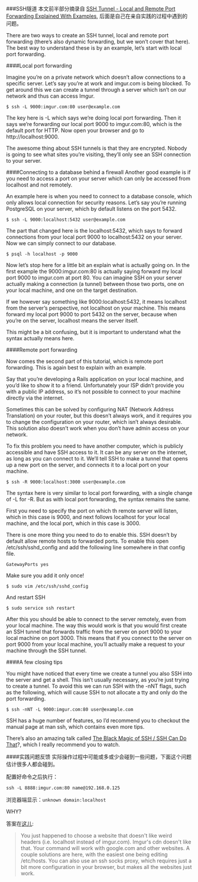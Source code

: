 ###SSH隧道
本文前半部分摘录自 [SSH Tunnel - Local and Remote Port Forwarding Explained With Examples](http://blog.trackets.com/2014/05/17/ssh-tunnel-local-and-remote-port-forwarding-explained-with-examples.html), 后面是自己在亲自实践的过程中遇到的问题。  

There are two ways to create an SSH tunnel, local and remote port forwarding (there’s also dynamic forwarding, but we won’t cover that here). The best way to understand these is by an example, let’s start with local port forwarding.  

####Local port forwarding

Imagine you’re on a private network which doesn’t allow connections to a specific server. Let’s say you’re at work and imgur.com is being blocked. To get around this we can create a tunnel through a server which isn’t on our network and thus can access Imgur.

```
$ ssh -L 9000:imgur.com:80 user@example.com
```  

The key here is -L which says we’re doing local port forwarding. Then it says we’re forwarding our local port 9000 to imgur.com:80, which is the default port for HTTP. Now open your browser and go to http://localhost:9000.  

The awesome thing about SSH tunnels is that they are encrypted. Nobody is going to see what sites you’re visiting, they’ll only see an SSH connection to your server.

####Connecting to a database behind a firewall
Another good example is if you need to access a port on your server which can only be accessed from localhost and not remotely.

An example here is when you need to connect to a database console, which only allows local connection for security reasons. Let’s say you’re running PostgreSQL on your server, which by default listens on the port 5432.

```
$ ssh -L 9000:localhost:5432 user@example.com
```

The part that changed here is the localhost:5432, which says to forward connections from your local port 9000 to localhost:5432 on your server. Now we can simply connect to our database.

```
$ psql -h localhost -p 9000
```

Now let’s stop here for a little bit an explain what is actually going on. In the first example the 9000:imgur.com:80 is actually saying forward my local port 9000 to imgur.com at port 80. You can imagine SSH on your server actually making a connection (a tunnel) between those two ports, one on your local machine, and one on the target destination.

If we however say something like 9000:localhost:5432, it means localhost from the server’s perspective, not localhost on your machine. This means forward my local port 9000 to port 5432 on the server, because when you’re on the server, localhost means the server itself.

This might be a bit confusing, but it is important to understand what the syntax actually means here.

####Remote port forwarding

Now comes the second part of this tutorial, which is remote port forwarding. This is again best to explain with an example.

Say that you’re developing a Rails application on your local machine, and you’d like to show it to a friend. Unfortunately your ISP didn’t provide you with a public IP address, so it’s not possible to connect to your machine directly via the internet.

Sometimes this can be solved by configuring NAT (Network Address Translation) on your router, but this doesn’t always work, and it requires you to change the configuration on your router, which isn’t always desirable. This solution also doesn’t work when you don’t have admin access on your network.

To fix this problem you need to have another computer, which is publicly accessible and have SSH access to it. It can be any server on the internet, as long as you can connect to it. We’ll tell SSH to make a tunnel that opens up a new port on the server, and connects it to a local port on your machine.

```
$ ssh -R 9000:localhost:3000 user@example.com
```

The syntax here is very similar to local port forwarding, with a single change of -L for -R. But as with local port forwarding, the syntax remains the same.

First you need to specify the port on which th remote server will listen, which in this case is 9000, and next follows localhost for your local machine, and the local port, which in this case is 3000.

There is one more thing you need to do to enable this. SSH doesn’t by default allow remote hosts to forwarded ports. To enable this open /etc/ssh/sshd_config and add the following line somewhere in that config file.

```
GatewayPorts yes
```
Make sure you add it only once!

```
$ sudo vim /etc/ssh/sshd_config
```

And restart SSH

```
$ sudo service ssh restart
```

After this you should be able to connect to the server remotely, even from your local machine. The way this would work is that you would first create an SSH tunnel that forwards traffic from the server on port 9000 to your local machine on port 3000. This means that if you connect to the server on port 9000 from your local machine, you’ll actually make a request to your machine through the SSH tunnel.

####A few closing tips

You might have noticed that every time we create a tunnel you also SSH into the server and get a shell. This isn’t usually necessary, as you’re just trying to create a tunnel. To avoid this we can run SSH with the -nNT flags, such as the following, which will cause SSH to not allocate a tty and only do the port forwarding.

```
$ ssh -nNT -L 9000:imgur.com:80 user@example.com
```

SSH has a huge number of features, so I’d recommend you to checkout the manual page at man ssh, which contains even more tips.

There’s also an amazing talk called [The Black Magic of SSH / SSH Can Do That](https://vimeo.com/54505525)?, which I really recommend you to watch.

####实践问题反馈
实际操作过程中可能或多或少会碰到一些问题，下面这个问题估计很多人都会碰到。  

配置好命令之后执行：  

```
ssh -L 8888:imgur.com:80 name@192.168.0.125
```

浏览器端显示：`unknown domain:localhost`

WHY?

答案在[这儿](https://www.reddit.com/r/linuxquestions/comments/3b0s7v/ssh_tunnel_issues/):
>You just happened to choose a website that doesn't like weird headers (i.e. localhost instead of imgur.com). Imgur's cdn doesn't like that. Your command will work with google.com and other websites.
A couple solutions are here, with the easiest one being editing /etc/hosts.
You can also use an ssh socks proxy, which requires just a bit more configuration in your browser, but makes all the websites just work.


